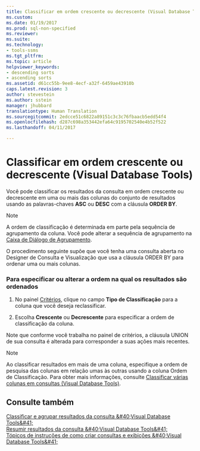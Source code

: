 ```yaml
---
title: Classificar em ordem crescente ou decrescente (Visual Database Tools) | Microsoft Docs
ms.custom: 
ms.date: 01/19/2017
ms.prod: sql-non-specified
ms.reviewer: 
ms.suite: 
ms.technology:
- tools-ssms
ms.tgt_pltfrm: 
ms.topic: article
helpviewer_keywords:
- descending sorts
- ascending sorts
ms.assetid: d61cc55b-9ee8-4ecf-a32f-6459ae43910b
caps.latest.revision: 3
author: stevestein
ms.author: sstein
manager: jhubbard
translationtype: Human Translation
ms.sourcegitcommit: 2edcce51c6822a89151c3c3c76fbaacb5edd54f4
ms.openlocfilehash: d287c698a353442efa64c9195702540e4b52f522
ms.lasthandoff: 04/11/2017

---
```

# <a name="sort-in-ascending-or-descending-order-visual-database-tools"></a>Classificar em ordem crescente ou decrescente (Visual Database Tools)
Você pode classificar os resultados da consulta em ordem crescente ou decrescente em uma ou mais das colunas do conjunto de resultados usando as palavras-chaves **ASC** ou **DESC** com a cláusula **ORDER BY**.  
  
> [!NOTE]  
> A ordem de classificação é determinada em parte pela sequência de agrupamento da coluna. Você pode alterar a sequência de agrupamento na [Caixa de Diálogo de Agrupamento](../../ssms/visual-db-tools/collation-dialog-box-visual-database-tools.md).  
  
O procedimento seguinte supõe que você tenha uma consulta aberta no Designer de Consulta e Visualização que usa a cláusula ORDER BY para ordenar uma ou mais colunas.  
  
### <a name="to-specify-or-change-the-order-in-which-results-are-sorted"></a>Para especificar ou alterar a ordem na qual os resultados são ordenados  
  
1.  No painel [Critérios](../../ssms/visual-db-tools/criteria-pane-visual-database-tools.md), clique no campo **Tipo de Classificação** para a coluna que você deseja reclassificar.  
  
2.  Escolha **Crescente** ou **Decrescente** para especificar a ordem de classificação da coluna.  
  
Note que conforme você trabalha no painel de critérios, a cláusula UNION de sua consulta é alterada para corresponder a suas ações mais recentes.  
  
> [!NOTE]  
> Ao classificar resultados em mais de uma coluna, especifique a ordem de pesquisa das colunas em relação umas às outras usando a coluna Ordem de Classificação. Para obter mais informações, consulte [Classificar várias colunas em consultas &#40;Visual Database Tools&#41;](../../ssms/visual-db-tools/sort-multiple-columns-in-queries-visual-database-tools.md).  
  
## <a name="see-also"></a>Consulte também  
[Classificar e agrupar resultados da consulta &amp;#40;Visual Database Tools&amp;#41;](../../ssms/visual-db-tools/sort-and-group-query-results-visual-database-tools.md)  
[Resumir resultados da consulta &amp;#40;Visual Database Tools&amp;#41;](../../ssms/visual-db-tools/summarize-query-results-visual-database-tools.md)  
[Tópicos de instruções de como criar consultas e exibições &amp;#40;Visual Database Tools&amp;#41;](../../ssms/visual-db-tools/design-queries-and-views-how-to-topics-visual-database-tools.md)  
  

